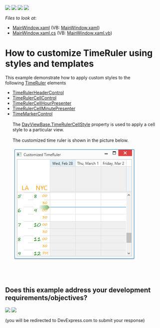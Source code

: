<!-- default badges list -->
![](https://img.shields.io/endpoint?url=https://codecentral.devexpress.com/api/v1/VersionRange/128655927/21.1.5%2B)
[![](https://img.shields.io/badge/Open_in_DevExpress_Support_Center-FF7200?style=flat-square&logo=DevExpress&logoColor=white)](https://supportcenter.devexpress.com/ticket/details/T610483)
[![](https://img.shields.io/badge/📖_How_to_use_DevExpress_Examples-e9f6fc?style=flat-square)](https://docs.devexpress.com/GeneralInformation/403183)
[![](https://img.shields.io/badge/💬_Leave_Feedback-feecdd?style=flat-square)](#does-this-example-address-your-development-requirementsobjectives)
<!-- default badges end -->
<!-- default file list -->
*Files to look at*:

* [MainWindow.xaml](./CS/SchedulerCustomizeTimeRulerExample/MainWindow.xaml) (VB: [MainWindow.xaml](./VB/SchedulerCustomizeTimeRulerExample/MainWindow.xaml))
* [MainWindow.xaml.cs](./CS/SchedulerCustomizeTimeRulerExample/MainWindow.xaml.cs) (VB: [MainWindow.xaml.vb](./VB/SchedulerCustomizeTimeRulerExample/MainWindow.xaml.vb))
<!-- default file list end -->
# How to customize TimeRuler using styles and templates


This example demonstrate how to apply custom styles to the following <a href="http://help.devexpress.com/#WPF/clsDevExpressXpfSchedulingTimeRulertopic">TimeRuler</a> elements

* <a href="http://help.devexpress.com/#WPF/clsDevExpressXpfSchedulingVisualTimeRulerHeaderControltopic">TimeRulerHeaderControl</a>
* <a href="http://help.devexpress.com/#WPF/clsDevExpressXpfSchedulingVisualTimeRulerCellControltopic">TimeRulerCellControl</a>
* <a href="http://help.devexpress.com/#WPF/clsDevExpressXpfSchedulingVisualTimeRulerCellHourPresentertopic">TimeRulerCellHourPresenter</a>
* <a href="http://help.devexpress.com/#WPF/clsDevExpressXpfSchedulingVisualTimeRulerCellMinutePresentertopic">TimeRulerCellMinutePresenter</a>
* <a href="http://help.devexpress.com/#WPF/clsDevExpressXpfSchedulingVisualTimeMarkerControltopic">TimeMarkerControl</a><br><br>The <a href="http://help.devexpress.com/#WPF/DevExpressXpfSchedulingDayViewBase_TimeRulerCellStyletopic">DayViewBase.TimeRulerCellStyle</a> property is used to apply a cell style to a particular view.<br><br>The customized time ruler is shown in the picture below.<br><br><img src="https://raw.githubusercontent.com/DevExpress-Examples/how-to-customize-timeruler-using-styles-and-templates-t610483/17.2.5+/media/63e092e1-0a2e-4827-9ade-60ab60d06122.png"><br><br>

<br/>


<!-- feedback -->
## Does this example address your development requirements/objectives?

[<img src="https://www.devexpress.com/support/examples/i/yes-button.svg"/>](https://www.devexpress.com/support/examples/survey.xml?utm_source=github&utm_campaign=wpf-scheduler-use-styles-and-templates-to-customize-time-rulers&~~~was_helpful=yes) [<img src="https://www.devexpress.com/support/examples/i/no-button.svg"/>](https://www.devexpress.com/support/examples/survey.xml?utm_source=github&utm_campaign=wpf-scheduler-use-styles-and-templates-to-customize-time-rulers&~~~was_helpful=no)

(you will be redirected to DevExpress.com to submit your response)
<!-- feedback end -->
